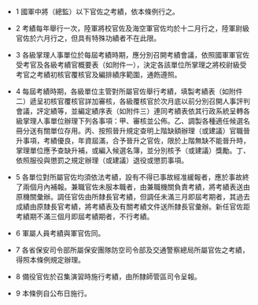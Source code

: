 * 1 國軍中將（總監）以下官佐之考績，依本條例行之。

* 2 考績每年舉行一次，陸軍將校官佐及海空軍官佐均於十二月行之，陸軍尉級官佐於六月行之，但具有特殊功績者不在此限。

* 3 各級掌理人事單位於每屆考績時期，應分別召開考績會議，依照國軍軍官佐受考官及各級考績官概要表（如附件一），決定各該單位所掌理之將校尉級受考官之考績初核官覆核官及編排績序範圍，通飭遵照。

* 4 每屆考績時期，各級單位主管對所屬官佐舉行考績，填製考績表（如附件二）遞呈初核官覆核官詳加審核，各級覆核官於次月底以前分別召開人事評判會議，評定績等，並編定績序表（如附件三）連同考績表依其行政系統呈轉各級掌理人事單位辦理下列各事項：甲、審核並公佈。乙、調製各種適任候選名冊分送有關單位存用。丙、按照晉升規定查明上階缺額辦理（或建議）官職晉升事項，考績優良，年資屆滿，合予晉升之官佐，限於上階無缺不能晉升時，掌理單位應予查缺升補，或編入候選名簿，並分別核予（或建議）獎勵。丁、依照服役與懲罰之規定辦理（或建議）退役或懲罰事項。

* 5 各單位對所屬官佐均須依法考績，設有不得已事故經准緩報者，應於事故終了兩個月內補報。兼職官佐未服本職者，由兼職機關負責考績，將考績表送由原機關彙辦。調任官佐由所隸長官考績，但調任未滿三月即屆考期者，其過去成績由原隸長官考績，將考績表及有關考績文件送所隸長官彙辦。新任官佐距考績期不滿三個月即屆考績期者，不行考績。

* 6 軍屬人員考績與軍官佐同。

* 7 各省保安司令部所屬保安團隊防空司令部及交通警察總局所屬官佐之考績，得照本條例規定辦理。

* 8 備役官佐於召集演習時施行考績，由所隸師管區司令呈報。

* 9 本條例自公布日施行。

